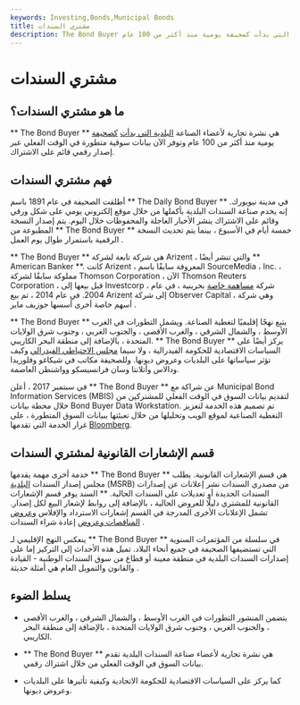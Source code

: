 ```yaml
---
keywords: Investing,Bonds,Municipal Bonds
title: مشتري السندات
description: The Bond Buyer هي نشرة تجارية لأعضاء صناعة السندات البلدية التي بدأت كصحيفة يومية منذ أكثر من 100 عام.
---
```


# مشتري السندات
## ما هو مشتري السندات؟

** The Bond Buyer ** هي نشرة تجارية لأعضاء الصناعة [البلدية التي بدأت](/municipalbond) [كصحيفة](/municipalbond) يومية منذ أكثر من 100 عام وتوفر الآن بيانات سوقية متطورة في الوقت الفعلي عبر إصدار رقمي قائم على الاشتراك.

## فهم مشتري السندات

أطلقت الصحيفة في عام 1891 باسم ** The Daily Bond Buyer ** في مدينة نيويورك. إنه يخدم صناعة السندات البلدية بأكملها من خلال موقع إلكتروني يومي على شكل ورقي وقائم على الاشتراك ينشر الأخبار العاجلة والمحفوظات خلال اليوم. يتم إصدار النسخة المطبوعة من ** The Bond Buyer ** خمسة أيام في الأسبوع ، بينما يتم تحديث النسخة الرقمية باستمرار طوال يوم العمل .

** The Bond Buyer ** هي شركة تابعة لشركة Arizent ، والتي تنشر أيضًا ** American Banker **. كانت Arizent ، المعروفة سابقًا باسم SourceMedia ، Inc. ، مملوكة سابقًا لشركة Thomson Corporation ، الآن Thomson Reuters Corporation ، قبل بيعها إلى Investcorp ، شركة [مساهمة خاصة](/privateequity) بحرينية ، في عام 2004. في عام 2014 ، تم بيع Arizent إلى شركة Observer Capital ، وهي شركة أسهم خاصة أخرى أسسها جوزيف ماير .

** The Bond Buyer ** يتبع نهجًا إقليميًا لتغطية الصناعة. ويشمل التطورات في الغرب الأوسط ، والشمال الشرقي ، والغرب الأقصى ، والجنوب الغربي ، وجنوب شرق الولايات المتحدة ، بالإضافة إلى منطقة البحر الكاريبي. ** The Bond Buyer ** يركز أيضًا على السياسات الاقتصادية للحكومة الفيدرالية ، ولا سيما [مجلس الاحتياطي الفيدرالي](/frb) وكيف تؤثر سياساتها على البلديات وعروض ديونها. وللصحيفة مكاتب في شيكاغو وفلوريدا ودالاس وأتلانتا وسان فرانسيسكو وواشنطن العاصمة.

في سبتمبر 2017 ، أعلن ** The Bond Buyer ** عن شراكة مع Municipal Bond Information Services (MBIS) لتقديم بيانات السوق في الوقت الفعلي للمشتركين من خلال محطة بيانات Bond Buyer Data Workstation. تم تصميم هذه الخدمة لتعزيز التغطية الصناعية لموقع الويب وتحليلها من خلال تعبئتها ببيانات السوق المتطورة ، على غرار الخدمة التي تقدمها [Bloomberg](/bloomberg).

## قسم الإشعارات القانونية لمشتري السندات

خدمة أخرى مهمة يقدمها ** The Bond Buyer ** هي قسم الإشعارات القانونية. يطلب مجلس إصدار السندات [البلدية](/msrb) (MSRB) من مصدري السندات نشر إعلانات عن إصدارات السندات الجديدة أو تعديلات على السندات الحالية. ** السند يوفر قسم الإشعارات القانونية للمشتري دليلًا للعروض الحالية ، بالإضافة إلى روابط لإشعار البيع لكل إصدار. تشمل الإعلانات الأخرى المدرجة في القسم إشعارات الاسترداد والإفلاس [وعروض المناقصات وعروض](/tenderoffer) إعادة شراء السندات .

ينعكس النهج الإقليمي لـ ** The Bond Buyer ** في سلسلة من المؤتمرات السنوية التي تستضيفها الصحيفة في جميع أنحاء البلاد. تميل هذه الأحداث إلى التركيز إما على إصدارات السندات البلدية في منطقة معينة أو قطاع من سوق السندات الوطنية - القيادة والقانون والتمويل العام هي أمثلة حديثة .

## يسلط الضوء

- يتضمن المنشور التطورات في الغرب الأوسط ، والشمال الشرقي ، والغرب الأقصى ، والجنوب الغربي ، وجنوب شرق الولايات المتحدة ، بالإضافة إلى منطقة البحر الكاريبي.

- ** The Bond Buyer ** هي نشرة تجارية لأعضاء صناعة السندات البلدية تقدم بيانات السوق في الوقت الفعلي من خلال اشتراك رقمي.

- كما يركز على السياسات الاقتصادية للحكومة الاتحادية وكيفية تأثيرها على البلديات وعروض ديونها.

